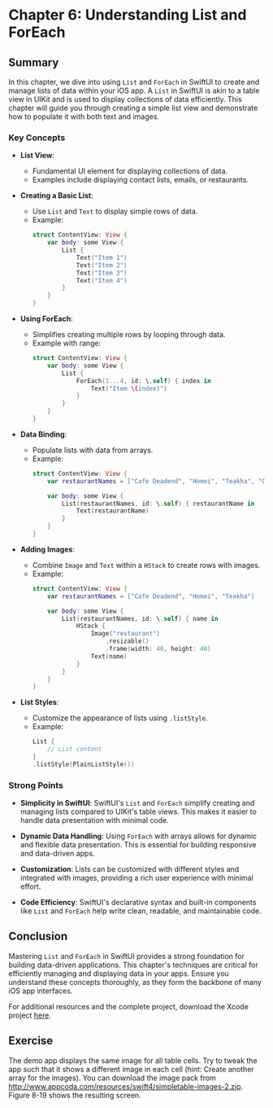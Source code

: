 # Chapter 6: Understanding List and ForEach

## Summary

In this chapter, we dive into using `List` and `ForEach` in SwiftUI to create and manage lists of data within your iOS app. A `List` in SwiftUI is akin to a table view in UIKit and is used to display collections of data efficiently. This chapter will guide you through creating a simple list view and demonstrate how to populate it with both text and images.

### Key Concepts

- **List View**:

  - Fundamental UI element for displaying collections of data.
  - Examples include displaying contact lists, emails, or restaurants.

- **Creating a Basic List**:

  - Use `List` and `Text` to display simple rows of data.
  - Example:
    ```swift
    struct ContentView: View {
        var body: some View {
            List {
                Text("Item 1")
                Text("Item 2")
                Text("Item 3")
                Text("Item 4")
            }
        }
    }
    ```

- **Using ForEach**:

  - Simplifies creating multiple rows by looping through data.
  - Example with range:
    ```swift
    struct ContentView: View {
        var body: some View {
            List {
                ForEach(1...4, id: \.self) { index in
                    Text("Item \(index)")
                }
            }
        }
    }
    ```

- **Data Binding**:

  - Populate lists with data from arrays.
  - Example:
    ```swift
    struct ContentView: View {
        var restaurantNames = ["Cafe Deadend", "Homei", "Teakha", "Cafe Loisl"]

        var body: some View {
            List(restaurantNames, id: \.self) { restaurantName in
                Text(restaurantName)
            }
        }
    }
    ```

- **Adding Images**:

  - Combine `Image` and `Text` within a `HStack` to create rows with images.
  - Example:
    ```swift
    struct ContentView: View {
        var restaurantNames = ["Cafe Deadend", "Homei", "Teakha"]

        var body: some View {
            List(restaurantNames, id: \.self) { name in
                HStack {
                    Image("restaurant")
                        .resizable()
                        .frame(width: 40, height: 40)
                    Text(name)
                }
            }
        }
    }
    ```

- **List Styles**:
  - Customize the appearance of lists using `.listStyle`.
  - Example:
    ```swift
    List {
        // List content
    }
    .listStyle(PlainListStyle())
    ```

### Strong Points

- **Simplicity in SwiftUI**: SwiftUI's `List` and `ForEach` simplify creating and managing lists compared to UIKit's table views. This makes it easier to handle data presentation with minimal code.

- **Dynamic Data Handling**: Using `ForEach` with arrays allows for dynamic and flexible data presentation. This is essential for building responsive and data-driven apps.

- **Customization**: Lists can be customized with different styles and integrated with images, providing a rich user experience with minimal effort.

- **Code Efficiency**: SwiftUI's declarative syntax and built-in components like `List` and `ForEach` help write clean, readable, and maintainable code.

## Conclusion

Mastering `List` and `ForEach` in SwiftUI provides a strong foundation for building data-driven applications. This chapter's techniques are critical for efficiently managing and displaying data in your apps. Ensure you understand these concepts thoroughly, as they form the backbone of many iOS app interfaces.

For additional resources and the complete project, download the Xcode project [here](http://www.appcoda.com/resources/swift59/swiftui-list-view.zip).

## Exercise

The demo app displays the same image for all table cells. Try to tweak the app such that it shows a different image in each cell (hint: Create another array for the images). You can download the image pack from http://www.appcoda.com/resources/swift4/simpletable-images-2.zip. Figure 8-19 shows the resulting screen.
